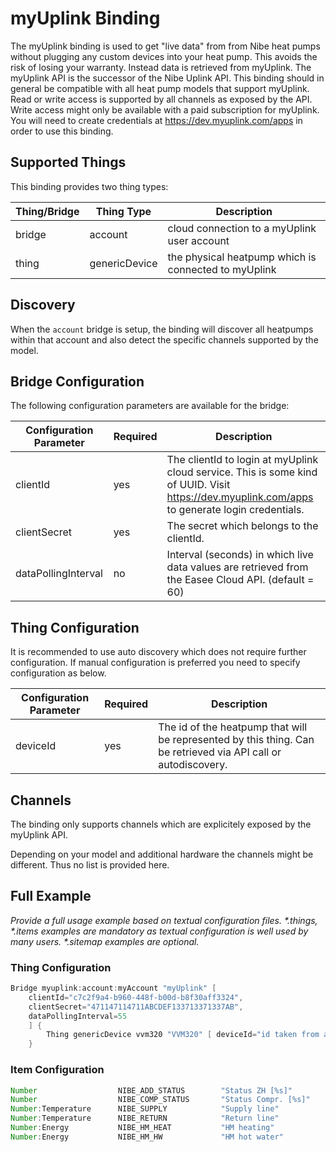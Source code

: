 # myUplink Binding

The myUplink binding is used to get "live data" from from Nibe heat pumps without plugging any custom devices into your heat pump.
This avoids the risk of losing your warranty.
Instead data is retrieved from myUplink.
The myUplink API is the successor of the Nibe Uplink API.
This binding should in general be compatible with all heat pump models that support myUplink.
Read or write access is supported by all channels as exposed by the API.
Write access might only be available with a paid subscription for myUplink.
You will need to create credentials at https://dev.myuplink.com/apps in order to use this binding.

## Supported Things

This binding provides two thing types:

| Thing/Bridge        | Thing Type          | Description                                                                                   |
|---------------------|---------------------|-----------------------------------------------------------------------------------------------|
| bridge              | account             | cloud connection to a myUplink user account                                                   |
| thing               | genericDevice       | the physical heatpump which is connected to myUplink                                          |


## Discovery

When the `account` bridge is setup, the binding will discover all heatpumps within that account and also detect the specific channels supported by the model.


## Bridge Configuration

The following configuration parameters are available for the bridge:

| Configuration Parameter | Required | Description                                                                                                                                                                                 |
|-------------------------|----------|---------------------------------------------------------------------------------------------------------------------------------------------------------------------------------------------|
| clientId                | yes      | The clientId to login at myUplink cloud service. This is some kind of UUID. Visit https://dev.myuplink.com/apps to generate login credentials.                                              |
| clientSecret            | yes      | The secret which belongs to the clientId.                                                                                                                                                   |
| dataPollingInterval     | no       | Interval (seconds) in which live data values are retrieved from the Easee Cloud API. (default = 60)                                                                                         |

## Thing Configuration

It is recommended to use auto discovery which does not require further configuration.
If manual configuration is preferred you need to specify configuration as below.

| Configuration Parameter | Required | Description                                                                                                            |
|-------------------------|----------|------------------------------------------------------------------------------------------------------------------------|
| deviceId                | yes      | The id of the heatpump that will be represented by this thing. Can be retrieved via API call or autodiscovery.         |

## Channels

The binding only supports channels which are explicitely exposed by the myUplink API.

Depending on your model and additional hardware the channels might be different. 
Thus no list is provided here.

## Full Example

_Provide a full usage example based on textual configuration files._
_*.things, *.items examples are mandatory as textual configuration is well used by many users._
_*.sitemap examples are optional._

### Thing Configuration

```java
Bridge myuplink:account:myAccount "myUplink" [ 
    clientId="c7c2f9a4-b960-448f-b00d-b8f30aff3324", 
    clientSecret="471147114711ABCDEF133713371337AB", 
    dataPollingInterval=55 
    ] {
        Thing genericDevice vvm320 "VVM320" [ deviceId="id taken from automatic discovery" ]
    }
```

### Item Configuration

```java
Number                  NIBE_ADD_STATUS        "Status ZH [%s]"          { channel="myuplink:genericDevice:myAccount:vvm320:49993" }
Number                  NIBE_COMP_STATUS       "Status Compr. [%s]"      { channel="myuplink:genericDevice:myAccount:vvm320:44064" }
Number:Temperature      NIBE_SUPPLY            "Supply line"             { unit="°C", channel="myuplink:genericDevice:myAccount:vvm320:40008" }
Number:Temperature      NIBE_RETURN            "Return line"             { unit="°C", channel="myuplink:genericDevice:myAccount:vvm320:40012" }
Number:Energy           NIBE_HM_HEAT           "HM heating"              { unit="kWh", channel="myuplink:genericDevice:myAccount:vvm320:44308" }
Number:Energy           NIBE_HM_HW             "HM hot water"            { unit="kWh", channel="myuplink:genericDevice:myAccount:vvm320:44306" }
```
